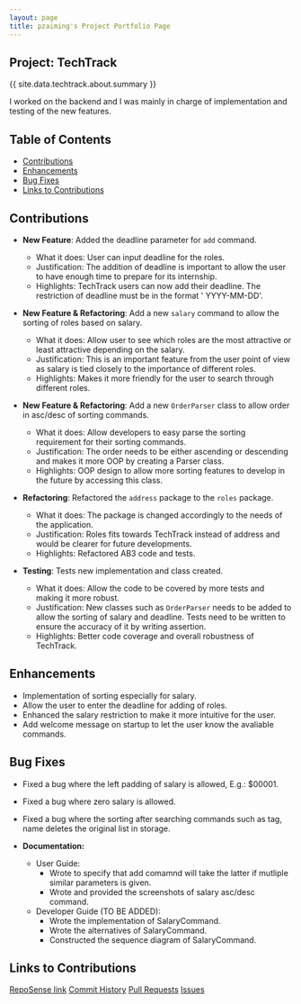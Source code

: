 ```yaml
---
layout: page
title: pzaiming's Project Portfolio Page
---
```


## Project: TechTrack

{{ site.data.techtrack.about.summary }}

I worked on the backend and I was mainly in charge of implementation and testing of the new features.

## Table of Contents

* [Contributions](#contributions)
* [Enhancements](#enhancements)
* [Bug Fixes](#bug-fixes)
* [Links to Contributions](#links-to-contributions)

## Contributions

* **New Feature**: Added the deadline parameter for `add` command.
    * What it does: User can input deadline for the roles.
    * Justification: The addition of deadline is important to allow the user to have enough time to prepare for its
      internship.
    * Highlights: TechTrack users can now add their deadline. The restriction of deadline must be in the format '
      YYYY-MM-DD'.


* **New Feature & Refactoring**: Add a new `salary` command to allow the sorting of roles based on salary.
    * What it does: Allow user to see which roles are the most attractive or least attractive depending on the salary.
    * Justification: This is an important feature from the user point of view as salary is tied closely to the
      importance of different roles.
    * Highlights: Makes it more friendly for the user to search through different roles.

* **New Feature & Refactoring**: Add a new `OrderParser` class to allow order in asc/desc of sorting commands.
    * What it does: Allow developers to easy parse the sorting requirement for their sorting commands.
    * Justification: The order needs to be either ascending or descending and makes it more OOP by creating a Parser class.
    * Highlights: OOP design to allow more sorting features to develop in the future by accessing this class.


* **Refactoring**: Refactored the `address` package to the `roles` package.
    * What it does: The package is changed accordingly to the needs of the application.
    * Justification: Roles fits towards TechTrack instead of address and would be clearer for future developments.
    * Highlights: Refactored AB3 code and tests.


* **Testing**: Tests new implementation and class created.
    * What it does: Allow the code to be covered by more tests and making it more robust.
    * Justification: New classes such as `OrderParser` needs to be added to allow the sorting of salary and deadline.
      Tests need to be written to ensure the accuracy of it by writing assertion.
    * Highlights: Better code coverage and overall robustness of TechTrack.


## Enhancements

* Implementation of sorting especially for salary.
* Allow the user to enter the deadline for adding of roles.
* Enhanced the salary restriction to make it more intuitive for the user.
* Add welcome message on startup to let the user know the avaliable commands.

## Bug Fixes

* Fixed a bug where the left padding of salary is allowed, E.g.: $00001.
* Fixed a bug where zero salary is allowed.
* Fixed a bug where the sorting after searching commands such as tag, name deletes the original list in storage.

* **Documentation:**
    * User Guide:
        * Wrote to specify that add comamnd will take the latter if mutliple similar parameters is given.
        * Wrote and provided the screenshots of salary asc/desc command.
    * Developer Guide (TO BE ADDED):
        * Wrote the implementation of SalaryCommand.
        * Wrote the alternatives of SalaryCommand.
        * Constructed the sequence diagram of SalaryCommand.

## Links to Contributions

[RepoSense link](https://nus-cs2103-ay2223s2.github.io/tp-dashboard/?search=pzaiming&breakdown=true)
[Commit History](https://github.com/AY2223S2-CS2103-W16-2/tp/commits?author=pzaiming)
[Pull Requests](https://github.com/AY2223S2-CS2103-W16-2/tp/pulls?q=is%3Apr+author%3Apzaiming)
[Issues](https://github.com/AY2223S2-CS2103-W16-2/tp/issues?q=is%3Aissue+author%3Apzaiming)
